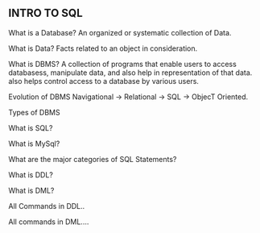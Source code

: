 INTRO TO SQL
----------------
What is a Database?
An organized or systematic collection of Data.

What is Data?
Facts related to an object in consideration.

What is DBMS?
A collection of programs that enable users to access databasess, manipulate data, and also help in representation of that data. also helps control access to a database by various users.

Evolution of DBMS
Navigational -> Relational -> SQL -> ObjecT Oriented.


Types of DBMS



What is SQL?



What is MySql?




What are the major categories of SQL Statements?





What is DDL?



What is DML?






All Commands in DDL..





All commands in DML....




